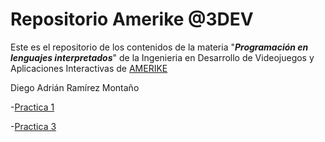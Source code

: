 # Repositorio Amerike @3DEV

Este es el repositorio de los contenidos de la materia "_**Programación en lenguajes interpretados**_" de la Ingenieria en Desarrollo de Videojuegos y Aplicaciones Interactivas de [AMERIKE](https://amerike.edu.mx)

Diego Adrián Ramírez Montaño

  -[Practica 1](/Practica-1/Practica1.md)
  
  -[Practica 3](https://github.com/TouringChutoy/LenguajesPractica3.git)